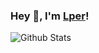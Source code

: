 ### Hey 👋, I'm [Lper](https://lper.cn/)!

![Github Stats](https://github-readme-stats.vercel.app/api?username=Vanessa219&show_icons=true)
